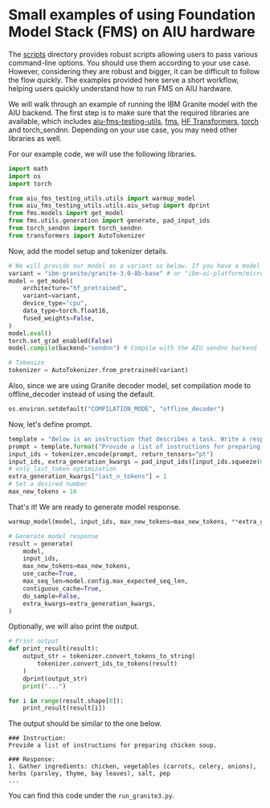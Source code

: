 # Small examples of using Foundation Model Stack (FMS) on AIU hardware

The [scripts](https://github.com/foundation-model-stack/aiu-fms-testing-utils/tree/main/scripts) directory provides robust scripts allowing users to pass various command-line options. You should use them according to your use case. However, considering they are robust and bigger, it can be difficult to follow the flow quickly. The examples provided here serve a short workflow, helping users quickly understand how to run FMS on AIU hardware.

We will walk through an example of running the IBM Granite model with the AIU backend.
The first step is to make sure that the required libraries are available, which includes [aiu-fms-testing-utils](https://github.com/foundation-model-stack/aiu-fms-testing-utils), [fms](https://github.com/foundation-model-stack/foundation-model-stack), [HF Transformers](https://huggingface.co/docs/hub/en/transformers), [torch](https://pytorch.org/get-started/locally/) and torch_sendnn. Depending on your use case, you may need other libraries as well.

For our example code, we will use the following libraries.
```python
import math
import os
import torch

from aiu_fms_testing_utils.utils import warmup_model
from aiu_fms_testing_utils.utils.aiu_setup import dprint
from fms.models import get_model
from fms.utils.generation import generate, pad_input_ids
from torch_sendnn import torch_sendnn
from transformers import AutoTokenizer
```

Now, add the model setup and tokenizer details.
```python
# We will provide our model as a variant as below. If you have a model available locally, you can use model_path variable instead of variant.
variant = "ibm-granite/granite-3.0-8b-base" # or "ibm-ai-platform/micro-g3.3-8b-instruct-1b" etc.
model = get_model(
    architecture="hf_pretrained",
    variant=variant,
    device_type="cpu",
    data_type=torch.float16,
    fused_weights=False,
)
model.eval()
torch.set_grad_enabled(False)
model.compile(backend="sendnn") # Compile with the AIU sendnn backend

# Tokenize
tokenizer = AutoTokenizer.from_pretrained(variant)
```

Also, since we are using Granite decoder model, set compilation mode to offline_decoder instead of using the default.
```python
os.environ.setdefault("COMPILATION_MODE", "offline_decoder")
```

Now, let's define prompt.
```python
template = "Below is an instruction that describes a task. Write a response that appropriately completes the request.\n\n### Instruction:\n{}\n\n### Response:"
prompt = template.format("Provide a list of instructions for preparing chicken soup.")
input_ids = tokenizer.encode(prompt, return_tensors="pt")
input_ids, extra_generation_kwargs = pad_input_ids([input_ids.squeeze(0)], min_pad_length=math.ceil(input_ids.size(1)/64) * 64)
# only_last_token optimization
extra_generation_kwargs["last_n_tokens"] = 1
# Set a desired number
max_new_tokens = 16
```

That's it! We are ready to generate model response.
```python
warmup_model(model, input_ids, max_new_tokens=max_new_tokens, **extra_generation_kwargs)

# Generate model response
result = generate(
    model,
    input_ids,
    max_new_tokens=max_new_tokens,
    use_cache=True,
    max_seq_len=model.config.max_expected_seq_len,
    contiguous_cache=True,
    do_sample=False,
    extra_kwargs=extra_generation_kwargs,
)
```

Optionally, we will also print the output.
```python
# Print output
def print_result(result):
    output_str = tokenizer.convert_tokens_to_string(
        tokenizer.convert_ids_to_tokens(result)
    )
    dprint(output_str)
    print("...")

for i in range(result.shape[0]):
    print_result(result[i])
```

The output should be similar to the one below.
```
### Instruction:
Provide a list of instructions for preparing chicken soup.

### Response:
1. Gather ingredients: chicken, vegetables (carrots, celery, onions), herbs (parsley, thyme, bay leaves), salt, pep
...
```
You can find this code under the `run_granite3.py`. 